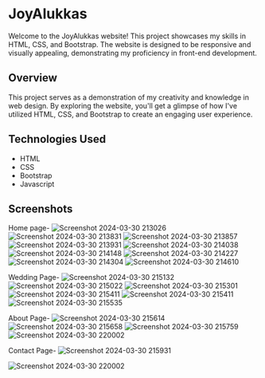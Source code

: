 ﻿# JoyAlukkas

Welcome to the JoyAlukkas website! This project showcases my skills in HTML, CSS, and Bootstrap. The website is designed to be responsive and visually appealing, demonstrating my proficiency in front-end development.

## Overview

This project serves as a demonstration of my creativity and knowledge in web design. By exploring the website, you'll get a glimpse of how I've utilized HTML, CSS, and Bootstrap to create an engaging user experience.

## Technologies Used

- HTML
- CSS
- Bootstrap
- Javascript

## Screenshots
Home page-
![Screenshot 2024-03-30 213026](https://github.com/namratapatil2411/JoyAlukkas/assets/142895142/1366f7dc-6b9c-4dc1-9e9c-a2e32919d87f)
![Screenshot 2024-03-30 213831](https://github.com/namratapatil2411/JoyAlukkas/assets/142895142/3371a05c-3127-4403-867b-ee112824569b)
![Screenshot 2024-03-30 213857](https://github.com/namratapatil2411/JoyAlukkas/assets/142895142/2cdf5855-c350-45ac-91e2-97cbf4022475)
![Screenshot 2024-03-30 213931](https://github.com/namratapatil2411/JoyAlukkas/assets/142895142/eeb6bb69-7440-4f37-b7f6-78e320b646f1)
![Screenshot 2024-03-30 214038](https://github.com/namratapatil2411/JoyAlukkas/assets/142895142/f200aead-ce54-4948-ab2a-97d18be35918)
![Screenshot 2024-03-30 214148](https://github.com/namratapatil2411/JoyAlukkas/assets/142895142/6d09b037-8fc5-4810-a224-ab8c57ef57e2)
![Screenshot 2024-03-30 214227](https://github.com/namratapatil2411/JoyAlukkas/assets/142895142/37ebaaec-307b-446a-9630-4f883410bfaf)
![Screenshot 2024-03-30 214304](https://github.com/namratapatil2411/JoyAlukkas/assets/142895142/293f794e-327c-41c9-8d26-dd04d17c074f)
![Screenshot 2024-03-30 214610](https://github.com/namratapatil2411/JoyAlukkas/assets/142895142/41ce36a6-a70b-4a47-81ae-b9cf14c9547a)

Wedding Page-
![Screenshot 2024-03-30 215132](https://github.com/namratapatil2411/JoyAlukkas/assets/142895142/a5991393-201f-4af3-b6bf-c3ff7763f081)
![Screenshot 2024-03-30 215022](https://github.com/namratapatil2411/JoyAlukkas/assets/142895142/ae8e9fe2-37f2-476c-b918-c6f52260aedd)
![Screenshot 2024-03-30 215301](https://github.com/namratapatil2411/JoyAlukkas/assets/142895142/2f21d3e9-781c-476b-8140-4b54762f1162)
![Screenshot 2024-03-30 215411](https://github.com/namratapatil2411/JoyAlukkas/assets/142895142/183b1f22-c540-4c56-9b3d-6e7daa36e1d7)
![Screenshot 2024-03-30 215411](https://github.com/namratapatil2411/JoyAlukkas/assets/142895142/71abe016-9cc3-4c19-b62f-0dea5b40d121)
![Screenshot 2024-03-30 215535](https://github.com/namratapatil2411/JoyAlukkas/assets/142895142/9553dd34-3478-40b4-9c27-00289859fe4e)

About Page-
![Screenshot 2024-03-30 215614](https://github.com/namratapatil2411/JoyAlukkas/assets/142895142/640e70e5-38e3-4529-b2e1-bfbcbaae16f5)
![Screenshot 2024-03-30 215658](https://github.com/namratapatil2411/JoyAlukkas/assets/142895142/3f6ef7b0-8ca6-4266-b67b-8c50215fa276)
![Screenshot 2024-03-30 215759](https://github.com/namratapatil2411/JoyAlukkas/assets/142895142/62d0ce8a-1c3f-4c60-a095-9895ca136f2b)
![Screenshot 2024-03-30 220002](https://github.com/namratapatil2411/JoyAlukkas/assets/142895142/9d71b62c-fcd6-464b-8ed3-0a60f6a238d6)

Contact Page-
![Screenshot 2024-03-30 215931](https://github.com/namratapatil2411/JoyAlukkas/assets/142895142/cd2253f6-8897-4c21-a981-df44645efa44)

![Screenshot 2024-03-30 220002](https://github.com/namratapatil2411/JoyAlukkas/assets/142895142/dad6c8d7-6c2f-4226-b678-7f56230a0e61)

























